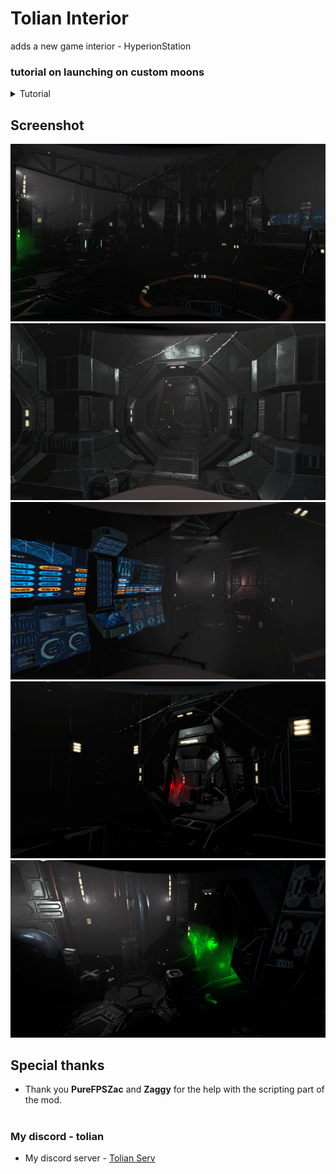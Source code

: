 # Tolian Interior 

adds a new game interior - HyperionStation 

### tutorial on launching on custom moons

<details> 
  <summary>
  Tutorial
  </summary>
  
Start the lobby - then "Custom Dungeon: HyperionStation" will appear in the LethalLevelLoader config
![Screenshot_2](https://raw.githubusercontent.com/Toliann/HyperionStationInterior/main/Screenshot/TutorialCustom.png)
![Screenshot_2](https://raw.githubusercontent.com/Toliann/HyperionStationInterior/main/Screenshot/TutorialCustom2.png)

next you must set it to *true*.
![Screenshot_3](https://raw.githubusercontent.com/Toliann/HyperionStationInterior/main/Screenshot/CustomTrue.png)

“Manual Level Names List” is a list of moons on which the dungeon will appear. “Dynamic Level Tag List” is a list of special tags
![Screenshot_4](https://raw.githubusercontent.com/Toliann/HyperionStationInterior/main/Screenshot/LastCustom.png)


</details>

## Screenshot
![Screenshot_1](https://raw.githubusercontent.com/Toliann/HyperionStationInterior/refs/heads/main/Screenshot/New1.png)
![Screenshot_1](https://raw.githubusercontent.com/Toliann/HyperionStationInterior/refs/heads/main/Screenshot/new2.png)
![Screenshot_1](https://raw.githubusercontent.com/Toliann/HyperionStationInterior/refs/heads/main/Screenshot/new3.png)
![Screenshot_1](https://raw.githubusercontent.com/Toliann/HyperionStationInterior/refs/heads/main/Screenshot/new4.png)
![Screenshot_1](https://raw.githubusercontent.com/Toliann/HyperionStationInterior/refs/heads/main/Screenshot/new5.png)

## Special thanks

- Thank you **PureFPSZac** and **Zaggy** for the help with the scripting part of the mod.

#
### My discord - tolian
- My discord server - [Tolian Serv](https://discord.gg/ybjPfxCKZX)
